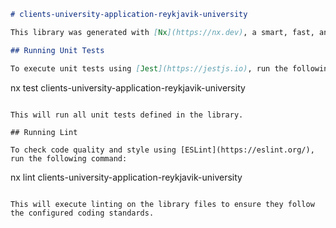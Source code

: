 ```markdown
# clients-university-application-reykjavik-university

This library was generated with [Nx](https://nx.dev), a smart, fast, and extensible build system with first-class support for many frontend frameworks.

## Running Unit Tests

To execute unit tests using [Jest](https://jestjs.io), run the following command:

```
nx test clients-university-application-reykjavik-university
```

This will run all unit tests defined in the library.

## Running Lint

To check code quality and style using [ESLint](https://eslint.org/), run the following command:

```
nx lint clients-university-application-reykjavik-university
```

This will execute linting on the library files to ensure they follow the configured coding standards.

```